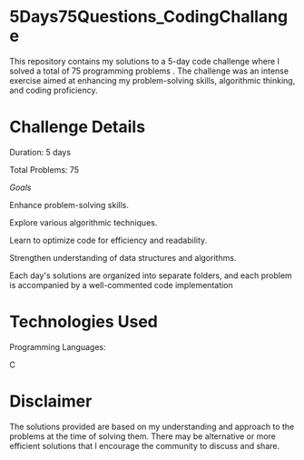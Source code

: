 # 5Days75Questions_CodingChallange
This repository contains my solutions to a 5-day code challenge where I solved a total of 75 programming problems . The challenge was an intense exercise aimed at enhancing my problem-solving skills, algorithmic thinking, and coding proficiency.

# Challenge Details

Duration: 5 days

Total Problems: 75

_Goals_

Enhance problem-solving skills.

Explore various algorithmic techniques.

Learn to optimize code for efficiency and readability.

Strengthen understanding of data structures and algorithms.

Each day's solutions are organized into separate folders, and each problem is accompanied by a well-commented code implementation

# Technologies Used

Programming Languages:

C

# Disclaimer

The solutions provided are based on my understanding and approach to the problems at the time of solving them. There may be alternative or more efficient solutions that I encourage the community to discuss and share.







